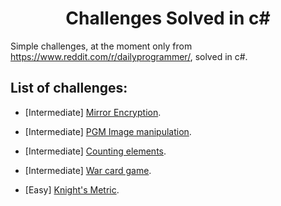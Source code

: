 <h1 align="center">Challenges Solved in c#</h1>

Simple challenges, at the moment only from https://www.reddit.com/r/dailyprogrammer/, solved in c#.

## List of challenges:

* [Intermediate] [Mirror Encryption](./269-MirrorEncription).

* [Intermediate] [PGM Image manipulation](./313-PGM).

* [Intermediate] [Counting elements](./317-Elements).

* [Intermediate] [War card game](./320-War).

* [Easy] [Knight's Metric](./316-KnightsMetric).

